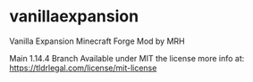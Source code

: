 # vanillaexpansion
Vanilla Expansion Minecraft Forge Mod by MRH

Main 1.14.4 Branch
Available under MIT the license more info at: https://tldrlegal.com/license/mit-license
